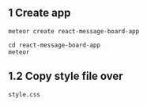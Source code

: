 
1 Create app
------------

```
meteor create react-message-board-app

cd react-message-board-app
meteor

```



1.2 Copy style file over
------------
```
style.css
```
